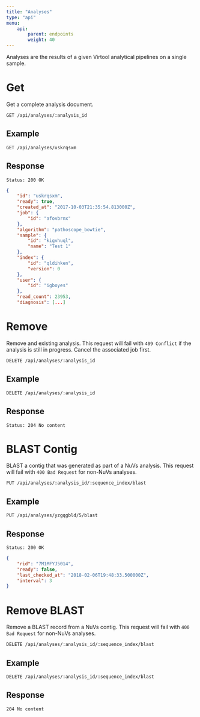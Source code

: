 ```yaml
---
title: "Analyses"
type: "api"
menu:
    api:
        parent: endpoints
        weight: 40
---
```


Analyses are the results of a given Virtool analytical pipelines on a single sample.

# Get

Get a complete analysis document.

```
GET /api/analyses/:analysis_id
```

## Example

```
GET /api/analyses/uskrqsxm
```

## Response

```
Status: 200 OK
```

```json
{
    "id": "uskrqsxm",
    "ready": true,
    "created_at": "2017-10-03T21:35:54.813000Z",
    "job": {
        "id": "afovbrnx"
    },
    "algorithm": "pathoscope_bowtie",
    "sample": {
        "id": "kigvhuql",
        "name": "Test 1"
    },
    "index": {
        "id": "qldihken",
        "version": 0
    },
    "user": {
        "id": "igboyes"
    },
    "read_count": 23953,
    "diagnosis": [...]
```

# Remove

Remove and existing analysis. This request will fail with ``409 Conflict`` if the analysis is still in progress. Cancel the associated job first.

```
DELETE /api/analyses/:analysis_id
```

## Example

```
DELETE /api/analyses/:analysis_id
```

## Response

```
Status: 204 No content
```

# BLAST Contig

BLAST a contig that was generated as part of a NuVs analysis. This request will fail with ``400 Bad Request`` for non-NuVs analyses.

```
PUT /api/analyses/:analysis_id/:sequence_index/blast
```

## Example

```
PUT /api/analyses/yzgqgbld/5/blast
```

## Response

```
Status: 200 OK
```

```json
{
	"rid": "7M1MFYJ5014",
	"ready": false,
	"last_checked_at": "2018-02-06T19:48:33.500000Z",
	"interval": 3
}
```

# Remove BLAST

Remove a BLAST record from a NuVs contig. This request will fail with ``400 Bad Request`` for non-NuVs analyses.

```
DELETE /api/analyses/:analysis_id/:sequence_index/blast
```

## Example

```
DELETE /api/analyses/:analysis_id/:sequence_index/blast
```

## Response

```
204 No content
```
